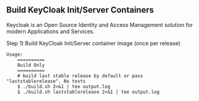 Build KeyCloak Init/Server Containers
--------------------------------------

Keycloak is an Open Source Identity and Access Management solution for modern Applications and Services.

Step 1) Build KeyCloak Init/Server container image (once per release)

	Usage:
		==========
		Build Only
		==========
		# build last stable release by default or pass "laststablerelease". No tests
		$ ./build.sh 2>&1 | tee output.log
		$ ./build.sh laststablerelease 2>&1 | tee output.log
